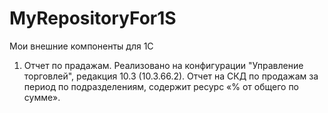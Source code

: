 # MyRepositoryFor1S
Мои внешние компоненты для 1С
1. Отчет по прадажам.
Реализовано на конфигурации "Управление торговлей", редакция 10.3 (10.3.66.2).
Отчет на СКД по продажам за период по подразделениям, содержит ресурс «% от общего по сумме».
